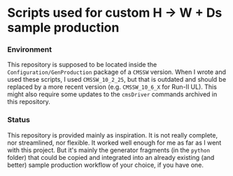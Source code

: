 # Scripts used for custom H -> W + Ds sample production

### Environment
This repository is supposed to be located inside the `Configuration/GenProduction` package of a `CMSSW` version.
When I wrote and used these scripts, I used `CMSSW_10_2_25`, but that is outdated and should be replaced by a more recent version (e.g. `CMSSW_10_6_X` for Run-II UL).
This might also require some updates to the `cmsDriver` commands archived in this repository.

### Status
This repository is provided mainly as inspiration.
It is not really complete, nor streamlined, nor flexible.
It worked well enough for me as far as I went with this project.
But it's mainly the generator fragments (in the `python` folder) that could be copied and integrated into an already existing (and better) sample production workflow of your choice, if you have one.
